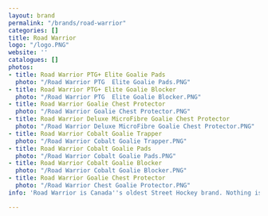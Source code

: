 ```yaml
---
layout: brand
permalink: "/brands/road-warrior"
categories: []
title: Road Warrior
logo: "/logo.PNG"
website: ''
catalogues: []
photos:
- title: Road Warrior PTG+ Elite Goalie Pads
  photo: "/Road Warrior PTG  Elite Goalie Pads.PNG"
- title: Road Warrior PTG+ Elite Goalie Blocker
  photo: "/Road Warrior PTG  Elite Goalie Blocker.PNG"
- title: Road Warrior Goalie Chest Protector
  photo: "/Road Warrior Goalie Chest Protector.PNG"
- title: Road Warrior Deluxe MicroFibre Goalie Chest Protector
  photo: "/Road Warrior Deluxe MicroFibre Goalie Chest Protector.PNG"
- title: Road Warrior Cobalt Goalie Trapper
  photo: "/Road Warrior Cobalt Goalie Trapper.PNG"
- title: Road Warrior Cobalt Goalie Pads
  photo: "/Road Warrior Cobalt Goalie Pads.PNG"
- title: Road Warrior Cobalt Goalie Blocker
  photo: "/Road Warrior Cobalt Goalie Blocker.PNG"
- title: Road Warrior Goalie Chest Protector
  photo: "/Road Warrior Chest Goalie Protector.PNG"
info: 'Road Warrior is Canada''s oldest Street Hockey brand. Nothing is more '

---
```

